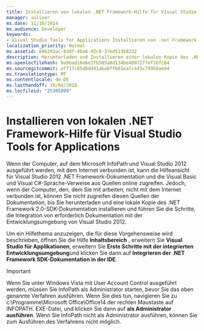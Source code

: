 ```yaml
---
title: Installieren von lokalen .NET Framework-Hilfe für Visual Studio Tools for Applications
manager: soliver
ms.date: 11/16/2014
ms.audience: Developer
keywords:
- Visual Studio Tools for Applications Installieren von .net Framework-Hilfe, VSTA, Installieren von .NET Framework-Hilfe, Installieren von .NET Framework-Hilfe [InfoPath 2007], InfoPath 2007, Installieren von .NET Framework-Hilfe
localization_priority: Normal
ms.assetid: 69b293ac-8ddf-4ba6-92c8-37ed51358232
description: Herunterladen und Installieren einer lokalen Kopie des .NET Framework 2.0-SDK-Dokumentation, und führen Sie die Schritte erforderlich, um die Dokumentation in der Entwicklungsumgebung von Visual Studio 2012 zu integrieren.
ms.openlocfilehash: 9a9bad10e6e2fb585a8d134be4097277ef1bfc64
ms.sourcegitcommit: ef717c65d8dd41ababffb01eafc443c79950aed4
ms.translationtype: MT
ms.contentlocale: de-DE
ms.lasthandoff: 10/04/2018
ms.locfileid: "25395899"
---
```

# <a name="install-local-net-framework-help-for-visual-studio-tools-for-applications"></a>Installieren von lokalen .NET Framework-Hilfe für Visual Studio Tools for Applications

Wenn der Computer, auf dem Microsoft InfoPath und Visual Studio 2012 ausgeführt werden, mit dem Internet verbunden ist, kann die Hilfeansicht für Visual Studio 2012 .NET Framework-Dokumentation und die Visual Basic und Visual C#-Sprache-Verweise aus Quellen online zugreifen. Jedoch, wenn der Computer, den, dem Sie mit arbeiten, nicht mit dem Internet verbunden ist, können Sie nicht zugreifen diesen Quellen der Dokumentation, bis Sie herunterladen und eine lokale Kopie des .NET Framework 2.0-SDK-Dokumentation installieren und führen Sie die Schritte, die Integration von erforderlich Dokumentation mit der Entwicklungsumgebung von Visual Studio 2012.
  
Um ein Hilfethema anzuzeigen, die für diese Vorgehensweise wird beschrieben, öffnen Sie die Hilfe **Inhaltsbereich** , erweitern Sie **Visual Studio für Applikationen**, erweitern Sie **Erste Schritte mit der integrierten Entwicklungsumgebung**und klicken Sie dann auf **Integrieren der .NET Framework SDK-Dokumentation in der IDE**.
  
> [!IMPORTANT]
> Wenn Sie unter Windows Vista mit User Account Control ausgeführt werden, müssen Sie InfoPath als Administrator starten, bevor Sie das oben genannte Verfahren ausführen. Wenn Sie dies tun, navigieren Sie zu c:\Programme\Microsoft Office\Office14 der rechten Maustaste auf INFOPATH. EXE-Datei, und klicken Sie dann auf **als Administrator ausführen**. Wenn Sie InfoPath nicht als Administrator ausführen, können Sie zum Ausführen des Verfahrens nicht möglich. 
  

